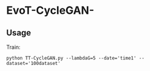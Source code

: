 # EvoT-CycleGAN-

## Usage
Train:
```
python TT-CycleGAN.py --lambdaG=5 --date='time1' --dataset='100dataset'
```
